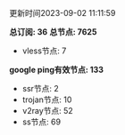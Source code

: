 更新时间2023-09-02 11:11:59

**总订阅: 36**
**总节点: 7625**
- vless节点: 7

**google ping有效节点: 133**
- ssr节点: 2
- trojan节点: 10
- v2ray节点: 52
- ss节点: 69
